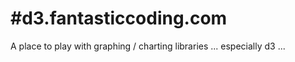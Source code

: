 #d3.fantasticcoding.com
=======
A place to play with graphing / charting libraries ... especially d3 ...
